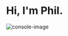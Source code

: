 # Hi, I'm Phil.

![console-image]([image.jpg](https://www.denofgeek.com/wp-content/uploads/2023/07/Best-Video-Game-Consoles-Ranked_Lead.jpg?resize=768%2C432))
